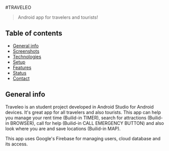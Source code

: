 #TRAVELEO

>Android app for travelers and tourists!

## Table of contents
* [General info](#general-info)
* [Screenshots](#screenshots)
* [Technologies](#technologies)
* [Setup](#setup)
* [Features](#features)
* [Status](#status)
* [Contact](#contact)

## General info
Traveleo is an student project developed in Android Studio for Android devices. It's great app for all travelers and also tourists.
This app can help you manage your rent time (Builid-in TIMER), search for attractions (Builid-in BROWSER), call for help (Builid-in CALL 
EMERGENCY BUTTON) and also look where you are and save locations (Builid-in MAP).

This app uses Google's Firebase for managing users, cloud database and its access.
